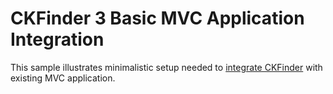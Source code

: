 # CKFinder 3 Basic MVC Application Integration

This sample illustrates minimalistic setup needed to [integrate CKFinder](http://docs.cksource.com/ckfinder3-net/integration.html#integration_existing_application) with existing MVC application.
